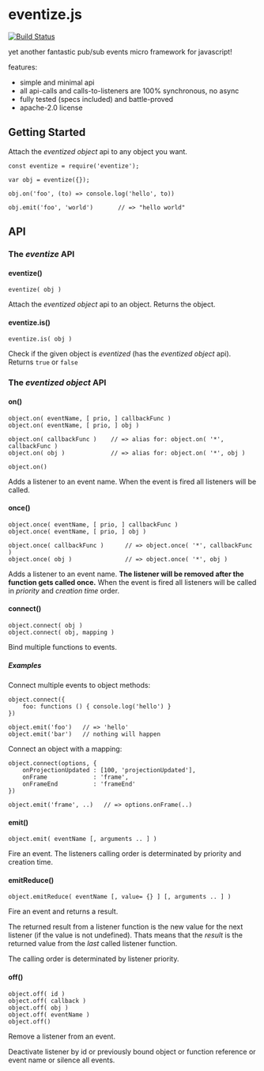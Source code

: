 # eventize.js

[![Build Status](https://travis-ci.org/spearwolf/eventize.svg?branch=master)](https://travis-ci.org/spearwolf/eventize)

yet another fantastic pub/sub events micro framework for javascript!

features:
- simple and minimal api
- all api-calls and calls-to-listeners are 100% synchronous, no async
- fully tested (specs included) and battle-proved
- apache-2.0 license

## Getting Started

Attach the _eventized object_ api to any object you want.

```
const eventize = require('eventize');

var obj = eventize({});

obj.on('foo', (to) => console.log('hello', to))

obj.emit('foo', 'world')       // => "hello world"
```

## API

### The _eventize_ API

#### eventize()

```
eventize( obj )
```

Attach the _eventized object_ api to an object. Returns the object.


#### eventize.is()

```
eventize.is( obj )
```

Check if the given object is _eventized_ (has the _eventized object_ api). Returns `true` or `false`


### The _eventized object_ API

#### on()

```
object.on( eventName, [ prio, ] callbackFunc )
object.on( eventName, [ prio, ] obj )

object.on( callbackFunc )    // => alias for: object.on( '*', callbackFunc )
object.on( obj )             // => alias for: object.on( '*', obj )

object.on()
```

Adds a listener to an event name.
When the event is fired all listeners will be called.


#### once()

```
object.once( eventName, [ prio, ] callbackFunc )
object.once( eventName, [ prio, ] obj )

object.once( callbackFunc )      // => object.once( '*', callbackFunc )
object.once( obj )               // => object.once( '*', obj )
```

Adds a listener to an event name.
__The listener will be removed after the function gets called once.__
When the event is fired all listeners will be called in _priority_ and _creation time_ order.


#### connect()

```
object.connect( obj )
object.connect( obj, mapping )
```

Bind multiple functions to events.

##### Examples

Connect multiple events to object methods:

```
object.connect({
    foo: functions () { console.log('hello') }
})

object.emit('foo')   // => 'hello'
object.emit('bar')   // nothing will happen
```

Connect an object with a mapping:

```
object.connect(options, {
    onProjectionUpdated : [100, 'projectionUpdated'],
    onFrame             : 'frame',
    onFrameEnd          : 'frameEnd'
})

object.emit('frame', ..)   // => options.onFrame(..)
```


#### emit()

```
object.emit( eventName [, arguments .. ] )
```

Fire an event.
The listeners calling order is determinated by priority and creation time.


#### emitReduce()

```
object.emitReduce( eventName [, value= {} ] [, arguments .. ] )
```

Fire an event and returns a result.

The returned result from a listener function is the new value for the next listener (if the value is not undefined).
Thats means that the *result* is the returned value from the *last* called listener function.

The calling order is determinated by listener priority.


#### off()

```
object.off( id )
object.off( callback )
object.off( obj )
object.off( eventName )
object.off()
```

Remove a listener from an event.

Deactivate listener by id or previously bound object or
function reference or event name or silence all events.


